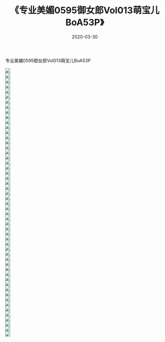 ﻿---
layout: post
title:  《专业美媚0595御女郎Vol013萌宝儿BoA53P》
date:   2020-03-30
img: http://pic.660000.xyz/1:/性感/2020/专业美媚0595御女郎Vol013萌宝儿BoA53P/000.jpg
categories: [美女, 清纯, 唯美]
---

专业美媚0595御女郎Vol013萌宝儿BoA53P

  ![](http://pic.660000.xyz/1:/性感/2020/专业美媚0595御女郎Vol013萌宝儿BoA53P/001.jpg) <br> ![](http://pic.660000.xyz/1:/性感/2020/专业美媚0595御女郎Vol013萌宝儿BoA53P/002.jpg) <br> ![](http://pic.660000.xyz/1:/性感/2020/专业美媚0595御女郎Vol013萌宝儿BoA53P/003.jpg) <br> ![](http://pic.660000.xyz/1:/性感/2020/专业美媚0595御女郎Vol013萌宝儿BoA53P/004.jpg) <br> ![](http://pic.660000.xyz/1:/性感/2020/专业美媚0595御女郎Vol013萌宝儿BoA53P/005.jpg) <br> ![](http://pic.660000.xyz/1:/性感/2020/专业美媚0595御女郎Vol013萌宝儿BoA53P/006.jpg) <br> ![](http://pic.660000.xyz/1:/性感/2020/专业美媚0595御女郎Vol013萌宝儿BoA53P/007.jpg) <br> ![](http://pic.660000.xyz/1:/性感/2020/专业美媚0595御女郎Vol013萌宝儿BoA53P/008.jpg) <br> ![](http://pic.660000.xyz/1:/性感/2020/专业美媚0595御女郎Vol013萌宝儿BoA53P/009.jpg) <br> ![](http://pic.660000.xyz/1:/性感/2020/专业美媚0595御女郎Vol013萌宝儿BoA53P/010.jpg) <br> ![](http://pic.660000.xyz/1:/性感/2020/专业美媚0595御女郎Vol013萌宝儿BoA53P/011.jpg) <br> ![](http://pic.660000.xyz/1:/性感/2020/专业美媚0595御女郎Vol013萌宝儿BoA53P/012.jpg) <br> ![](http://pic.660000.xyz/1:/性感/2020/专业美媚0595御女郎Vol013萌宝儿BoA53P/013.jpg) <br> ![](http://pic.660000.xyz/1:/性感/2020/专业美媚0595御女郎Vol013萌宝儿BoA53P/014.jpg) <br> ![](http://pic.660000.xyz/1:/性感/2020/专业美媚0595御女郎Vol013萌宝儿BoA53P/015.jpg) <br> ![](http://pic.660000.xyz/1:/性感/2020/专业美媚0595御女郎Vol013萌宝儿BoA53P/016.jpg) <br> ![](http://pic.660000.xyz/1:/性感/2020/专业美媚0595御女郎Vol013萌宝儿BoA53P/017.jpg) <br> ![](http://pic.660000.xyz/1:/性感/2020/专业美媚0595御女郎Vol013萌宝儿BoA53P/018.jpg) <br> ![](http://pic.660000.xyz/1:/性感/2020/专业美媚0595御女郎Vol013萌宝儿BoA53P/019.jpg) <br> ![](http://pic.660000.xyz/1:/性感/2020/专业美媚0595御女郎Vol013萌宝儿BoA53P/020.jpg) <br> ![](http://pic.660000.xyz/1:/性感/2020/专业美媚0595御女郎Vol013萌宝儿BoA53P/021.jpg) <br> ![](http://pic.660000.xyz/1:/性感/2020/专业美媚0595御女郎Vol013萌宝儿BoA53P/022.jpg) <br> ![](http://pic.660000.xyz/1:/性感/2020/专业美媚0595御女郎Vol013萌宝儿BoA53P/023.jpg) <br> ![](http://pic.660000.xyz/1:/性感/2020/专业美媚0595御女郎Vol013萌宝儿BoA53P/024.jpg) <br> ![](http://pic.660000.xyz/1:/性感/2020/专业美媚0595御女郎Vol013萌宝儿BoA53P/025.jpg) <br> ![](http://pic.660000.xyz/1:/性感/2020/专业美媚0595御女郎Vol013萌宝儿BoA53P/026.jpg) <br> ![](http://pic.660000.xyz/1:/性感/2020/专业美媚0595御女郎Vol013萌宝儿BoA53P/027.jpg) <br> ![](http://pic.660000.xyz/1:/性感/2020/专业美媚0595御女郎Vol013萌宝儿BoA53P/028.jpg) <br> ![](http://pic.660000.xyz/1:/性感/2020/专业美媚0595御女郎Vol013萌宝儿BoA53P/029.jpg) <br> ![](http://pic.660000.xyz/1:/性感/2020/专业美媚0595御女郎Vol013萌宝儿BoA53P/030.jpg) <br> ![](http://pic.660000.xyz/1:/性感/2020/专业美媚0595御女郎Vol013萌宝儿BoA53P/031.jpg) <br> ![](http://pic.660000.xyz/1:/性感/2020/专业美媚0595御女郎Vol013萌宝儿BoA53P/032.jpg) <br> ![](http://pic.660000.xyz/1:/性感/2020/专业美媚0595御女郎Vol013萌宝儿BoA53P/033.jpg) <br> ![](http://pic.660000.xyz/1:/性感/2020/专业美媚0595御女郎Vol013萌宝儿BoA53P/034.jpg) <br> ![](http://pic.660000.xyz/1:/性感/2020/专业美媚0595御女郎Vol013萌宝儿BoA53P/035.jpg) <br> ![](http://pic.660000.xyz/1:/性感/2020/专业美媚0595御女郎Vol013萌宝儿BoA53P/036.jpg) <br> ![](http://pic.660000.xyz/1:/性感/2020/专业美媚0595御女郎Vol013萌宝儿BoA53P/037.jpg) <br> ![](http://pic.660000.xyz/1:/性感/2020/专业美媚0595御女郎Vol013萌宝儿BoA53P/038.jpg) <br> ![](http://pic.660000.xyz/1:/性感/2020/专业美媚0595御女郎Vol013萌宝儿BoA53P/039.jpg) <br> ![](http://pic.660000.xyz/1:/性感/2020/专业美媚0595御女郎Vol013萌宝儿BoA53P/040.jpg) <br> ![](http://pic.660000.xyz/1:/性感/2020/专业美媚0595御女郎Vol013萌宝儿BoA53P/041.jpg) <br> ![](http://pic.660000.xyz/1:/性感/2020/专业美媚0595御女郎Vol013萌宝儿BoA53P/042.jpg) <br> ![](http://pic.660000.xyz/1:/性感/2020/专业美媚0595御女郎Vol013萌宝儿BoA53P/043.jpg) <br> ![](http://pic.660000.xyz/1:/性感/2020/专业美媚0595御女郎Vol013萌宝儿BoA53P/044.jpg) <br> ![](http://pic.660000.xyz/1:/性感/2020/专业美媚0595御女郎Vol013萌宝儿BoA53P/045.jpg) <br> ![](http://pic.660000.xyz/1:/性感/2020/专业美媚0595御女郎Vol013萌宝儿BoA53P/046.jpg) <br> ![](http://pic.660000.xyz/1:/性感/2020/专业美媚0595御女郎Vol013萌宝儿BoA53P/047.jpg) <br> ![](http://pic.660000.xyz/1:/性感/2020/专业美媚0595御女郎Vol013萌宝儿BoA53P/048.jpg) <br> ![](http://pic.660000.xyz/1:/性感/2020/专业美媚0595御女郎Vol013萌宝儿BoA53P/049.jpg) <br> ![](http://pic.660000.xyz/1:/性感/2020/专业美媚0595御女郎Vol013萌宝儿BoA53P/050.jpg) <br> ![](http://pic.660000.xyz/1:/性感/2020/专业美媚0595御女郎Vol013萌宝儿BoA53P/051.jpg) <br> ![](http://pic.660000.xyz/1:/性感/2020/专业美媚0595御女郎Vol013萌宝儿BoA53P/052.jpg) <br> ![](http://pic.660000.xyz/1:/性感/2020/专业美媚0595御女郎Vol013萌宝儿BoA53P/053.jpg) <br>